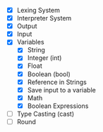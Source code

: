 - [x] Lexing System
- [x] Interpreter System
- [x] Output
- [x] Input
- [x] Variables
	- [x] String
	- [x] Integer (int)
	- [x] Float
	- [x] Boolean (bool)
    - [x] Reference in Strings
    - [x] Save input to a variable
    - [x] Math
    - [x] Boolean Expressions
- [ ] Type Casting (cast)
- [ ] Round